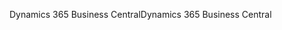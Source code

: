 <span data-ttu-id="78230-101">Dynamics 365 Business Central</span><span class="sxs-lookup"><span data-stu-id="78230-101">Dynamics 365 Business Central</span></span>

